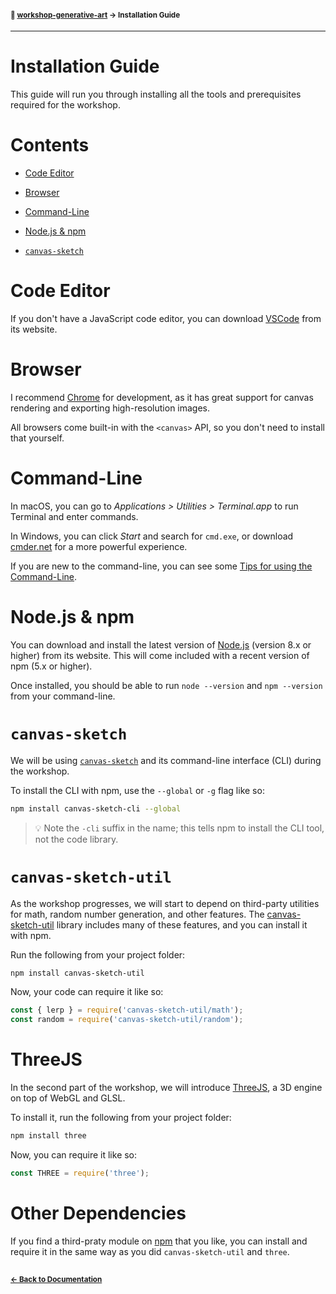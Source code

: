 #### <sup>:closed_book: [workshop-generative-art](../README.md) → Installation Guide</sup>

---

# Installation Guide

This guide will run you through installing all the tools and prerequisites required for the workshop.

# Contents

  - [Code Editor](#code-editor)

  - [Browser](#browser)

  - [Command-Line](#command-line)

  - [Node.js & npm](#nodejs--npm)

  - [`canvas-sketch`](#canvas-sketch)

# Code Editor

If you don't have a JavaScript code editor, you can download [VSCode](https://code.visualstudio.com/) from its website.

# Browser

I recommend [Chrome](https://www.google.com/chrome/) for development, as it has great support for canvas rendering and exporting high-resolution images.

All browsers come built-in with the `<canvas>` API, so you don't need to install that yourself.

# Command-Line

In macOS, you can go to *Applications > Utilities > Terminal.app* to run Terminal and enter commands.

In Windows, you can click *Start* and search for `cmd.exe`, or download [cmder.net](http://cmder.net/) for a more powerful experience.

If you are new to the command-line, you can see some [Tips for using the Command-Line](./command-line.md).

# Node.js & npm

You can download and install the latest version of [Node.js](https://nodejs.org/en/) (version 8.x or higher) from its website. This will come included with a recent version of npm (5.x or higher).

Once installed, you should be able to run `node --version` and `npm --version` from your command-line.

# `canvas-sketch`

We will be using [`canvas-sketch`](https://github.com/mattdesl/canvas-sketch/) and its command-line interface (CLI) during the workshop.

To install the CLI with npm, use the `--global` or `-g` flag like so:

```sh
npm install canvas-sketch-cli --global
```

> :bulb: Note the `-cli` suffix in the name; this tells npm to install the CLI tool, not the code library.

# `canvas-sketch-util`

As the workshop progresses, we will start to depend on third-party utilities for math, random number generation, and other features. The [canvas-sketch-util](https://github.com/mattdesl/canvas-sketch-util/) library includes many of these features, and you can install it with npm.

Run the following from your project folder:

```sh
npm install canvas-sketch-util
```

Now, your code can require it like so:

```js
const { lerp } = require('canvas-sketch-util/math');
const random = require('canvas-sketch-util/random');
```

# ThreeJS

In the second part of the workshop, we will introduce [ThreeJS](https://threejs.org/), a 3D engine on top of WebGL and GLSL.

To install it, run the following from your project folder:

```sh
npm install three
```

Now, you can require it like so:

```js
const THREE = require('three');
```

# Other Dependencies

If you find a third-praty module on [npm](https://www.npmjs.com/package/) that you like, you can install and require it in the same way as you did `canvas-sketch-util` and `three`.

## 

#### <sup>[← Back to Documentation](../README.md)